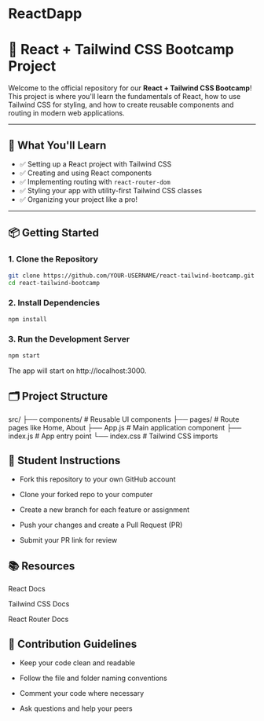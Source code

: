 # ReactDapp

# 🚀 React + Tailwind CSS Bootcamp Project

Welcome to the official repository for our **React + Tailwind CSS Bootcamp**! This project is where you'll learn the fundamentals of React, how to use Tailwind CSS for styling, and how to create reusable components and routing in modern web applications.

---

## 🧠 What You'll Learn

- ✅ Setting up a React project with Tailwind CSS
- ✅ Creating and using React components
- ✅ Implementing routing with `react-router-dom`
- ✅ Styling your app with utility-first Tailwind CSS classes
- ✅ Organizing your project like a pro!

---

## 📦 Getting Started

### 1. Clone the Repository
```bash
git clone https://github.com/YOUR-USERNAME/react-tailwind-bootcamp.git
cd react-tailwind-bootcamp
```
### 2. Install Dependencies
```bash
npm install
```
### 3. Run the Development Server
```bash
npm start
```
The app will start on http://localhost:3000.

## 🗂️ Project Structure

src/
├── components/         # Reusable UI components
├── pages/              # Route pages like Home, About
├── App.js              # Main application component
├── index.js            # App entry point
└── index.css           # Tailwind CSS imports


## 📝 Student Instructions
- Fork this repository to your own GitHub account

- Clone your forked repo to your computer

- Create a new branch for each feature or assignment

- Push your changes and create a Pull Request (PR)

- Submit your PR link for review

## 📚 Resources
React Docs

Tailwind CSS Docs

React Router Docs

## 🙌 Contribution Guidelines
- Keep your code clean and readable

- Follow the file and folder naming conventions

- Comment your code where necessary

- Ask questions and help your peers
